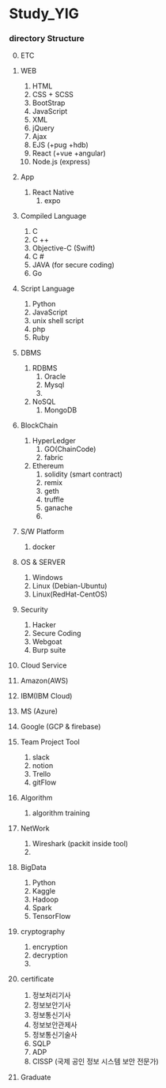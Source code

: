 # Study_YIG


### directory Structure

0. ETC

1. WEB
   1. HTML
   2. CSS + SCSS
   3. BootStrap
   4. JavaScript
   5. XML
   6. jQuery
   7. Ajax
   8. EJS (+pug +hdb)
   9. React (+vue +angular)
   10. Node.js (express)
2. App
   1. React Native
      1. expo
3. Compiled Language
   1. C
   2. C ++
   3. Objective-C (Swift)
   4. C #
   5. JAVA (for secure coding)
   6. Go
4. Script Language
   1. Python
   2. JavaScript
   3. unix shell script
   4. php
   5. Ruby
5. DBMS
   1. RDBMS
      1. Oracle
      2. Mysql
      3. 
   2. NoSQL
      1. MongoDB
6. BlockChain
   1. HyperLedger
      1. GO(ChainCode)
      2. fabric
   2. Ethereum
      1. solidity (smart contract)
      2. remix
      3. geth
      4. truffle
      5. ganache
      6. 
7. S/W Platform
   1. docker
8. OS & SERVER
   1. Windows
   2. Linux (Debian-Ubuntu)
   3. Linux(RedHat-CentOS)
9. Security
   1. Hacker
   2. Secure Coding
   3. Webgoat
   4. Burp suite
10. Cloud Service
   11. Amazon(AWS)
   12. IBM(IBM Cloud)
   13. MS (Azure)
   14. Google (GCP & firebase)
15. Team Project Tool
    1. slack
    2. notion
    3. Trello
    4. gitFlow
   16. Algorithm
          1. algorithm training
17. NetWork
    1. Wireshark (packit inside tool)
    2. 
18. BigData
    1. Python
    2. Kaggle
    3. Hadoop
    4. Spark
    5. TensorFlow
19. cryptography
    1. encryption
    2. decryption
    3. 
20. certificate
    1. 정보처리기사
    2. 정보보안기사
    3. 정보통신기사
    4. 정보보안관제사
    5. 정보통신기술사
    6. SQLP
    7. ADP
    8. CISSP (국제 공인 정보 시스템 보안 전문가)
21. Graduate 

